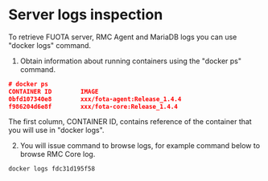 # Server logs inspection

To retrieve FUOTA server, RMC Agent and MariaDB logs you can use "docker
logs" command.

1. Obtain information about running containers using the "docker ps" command.

```json
# docker ps
CONTAINER ID        IMAGE                                                           COMMAND                  CREATED             STATUS              PORTS                                                                         NAMES
0bfd107340e8        xxx/fota-agent:Release_1.4.4                                    "/entrypoint.sh '-c …"   3 weeks ago         Up 3 weeks          22/tcp, 0.0.0.0:8082->8082/tcp                                                rmc_agent_1
f986204d6e8f        xxx/fota-core:Release_1.4.4                                     "/entrypoint.sh -c s…"   3 weeks ago         Up 3 weeks          22/tcp, 0.0.0.0:9993->9993/tcp, 0.0.0.0:80->8080/tcp, 0.0.0.0:443->8443/tcp   rmc_core_1
```

The first column, CONTAINER ID, contains reference of the container that
you will use in "docker logs".

2.  You will issue command to browse logs, for example command below to
    browse RMC Core log.

`docker logs fdc31d195f58`